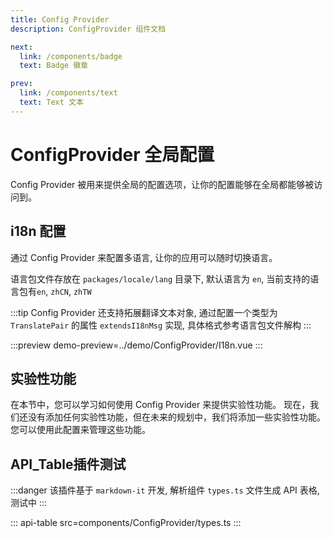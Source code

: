 ```yaml
---
title: Config Provider
description: ConfigProvider 组件文档

next:
  link: /components/badge
  text: Badge 徽章

prev:
  link: /components/text
  text: Text 文本
---
```


# ConfigProvider 全局配置

Config Provider 被用来提供全局的配置选项，让你的配置能够在全局都能够被访问到。

## i18n 配置

通过 Config Provider 来配置多语言, 让你的应用可以随时切换语言。

语言包文件存放在 `packages/locale/lang` 目录下, 默认语言为 `en`, 当前支持的语言包有`en`, `zhCN`, `zhTW`

:::tip
Config Provider 还支持拓展翻译文本对象, 通过配置一个类型为 `TranslatePair` 的属性 `extendsI18nMsg` 实现, 具体格式参考语言包文件解构
:::

:::preview
demo-preview=../demo/ConfigProvider/I18n.vue
:::

## 实验性功能

在本节中，您可以学习如何使用 Config Provider 来提供实验性功能。 现在，我们还没有添加任何实验性功能，但在未来的规划中，我们将添加一些实验性功能。 您可以使用此配置来管理这些功能。

## API_Table插件测试

:::danger
该插件基于 `markdown-it` 开发, 解析组件 `types.ts` 文件生成 API 表格, 测试中
:::

::: api-table src=components/ConfigProvider/types.ts
:::

